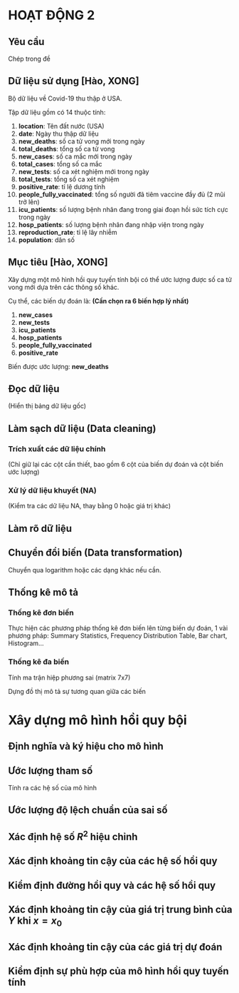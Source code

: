 # HOẠT ĐỘNG 2
## Yêu cầu
Chép trong đề

## Dữ liệu sử dụng [Hào, XONG]
Bộ dữ liệu về Covid-19 thu thập ở USA.

Tập dữ liệu gồm có 14 thuộc tính:
1. **location**: Tên đất nước (USA)
2. **date**: Ngày thu thập dữ liệu
3. **new_deaths**: số ca tử vong mới trong ngày
4. **total_deaths**: tổng số ca tử vong
5. **new_cases**: số ca mắc mới trong ngày
6. **total_cases**: tổng số ca mắc
7. **new_tests**: số ca xét nghiệm mới trong ngày
8. **total_tests**: tổng số ca xét nghiệm
9. **positive_rate**: tỉ lệ dương tính
10. **people_fully_vaccinated**: tổng số người đã tiêm vaccine đầy đủ (2 mũi trở lên)
11. **icu_patients**: số lượng bệnh nhân đang trong giai đoạn hồi sức tích cực trong ngày
12. **hosp_patients**: số lượng bệnh nhân đang nhập viện trong ngày
13. **reproduction_rate**: tỉ lệ lây nhiễm 
14. **population**: dân số

## Mục tiêu [Hào, XONG]
Xây dựng một mô hình hồi quy tuyến tính bội có thể ước lượng được số ca tử vong mới dựa trên các thông số khác.

Cụ thể, các biến dự đoán là: **(Cần chọn ra 6 biến hợp lý nhất)**

1. **new_cases**
2. **new_tests**
3. **icu_patients**
4. **hosp_patients**
5. **people_fully_vaccinated**
6. **positive_rate**

Biến được ước lượng: **new_deaths**
## Đọc dữ liệu
(Hiển thị bảng dữ liệu gốc)

## Làm sạch dữ liệu (Data cleaning)
### Trích xuất các dữ liệu chính
(Chỉ giữ lại các cột cần thiết, bao gồm 6 cột của biến dự đoán và cột biến ước lượng)
### Xử lý dữ liệu khuyết (NA)
(Kiểm tra các dữ liệu NA, thay bằng 0 hoặc giá trị khác)

## Làm rõ dữ liệu 
## Chuyển đổi biến (Data transformation)
Chuyển qua logarithm hoặc các dạng khác nếu cần.
## Thống kê mô tả
### Thống kê đơn biến
Thực hiện các phương pháp thống kê đơn biến lên từng biến dự đoán, 1 vài phương pháp: Summary Statistics, Frequency Distribution Table, Bar chart, Histogram... 

### Thống kê đa biến
Tính ma trận hiệp phương sai (matrix 7x7)

Dựng đồ thị mô tả sự tương quan giữa các biến

# Xây dựng mô hình hồi quy bội
## Định nghĩa và ký hiệu cho mô hình

## Ước lượng tham số
Tính ra các hệ số của mô hình

## Ước lượng độ lệch chuẩn của sai số

## Xác định hệ số $R^2$ hiệu chỉnh

## Xác định khoảng tin cậy của các hệ số hồi quy

## Kiểm định đường hồi quy và các hệ số hồi quy

## Xác định khoảng tin cậy của giá trị trung bình của $Y$ khi $x=x_0$

## Xác định khoảng tin cậy của các giá trị dự đoán

## Kiểm định sự phù hợp của mô hình hồi quy tuyến tính